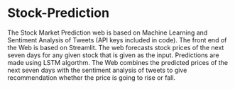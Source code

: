 # Stock-Prediction
The Stock Market Prediction web is based on Machine Learning and Sentiment Analysis of Tweets (API keys included in code). The front end of the Web is based on Streamlit. The web forecasts stock prices of the next seven days for any given stock that is given as the input. Predictions are made using LSTM algorthm. The Web combines the predicted prices of the next seven days with the sentiment analysis of tweets to give recommendation whether the price is going to rise or fall.
